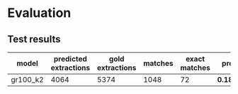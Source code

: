# Evaluation
## Test results

|  model | predicted extractions | gold extractions | matches | exact matches | prec | rec | F1 |
|-------------- | -------------- | -------------- | -------------- | -------------- | -------------- | -------------- | -------------- | 
| gr100_k2 | 4064 | 5374 | 1048 | 72 | **0.1873** | **0.1042** | **0.1339** | 


